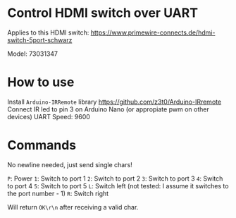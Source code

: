 # Control HDMI switch over UART
Applies to this HDMI switch: https://www.primewire-connects.de/hdmi-switch-5port-schwarz

Model: 73031347

# How to use
Install `Arduino-IRRemote` library https://github.com/z3t0/Arduino-IRremote
Connect IR led to pin 3 on Arduino Nano (or appropiate pwm on other devices)
UART Speed: 9600

# Commands
No newline needed, just send single chars!

`P`: Power
`1`: Switch to port 1
`2`: Switch to port 2
`3`: Switch to port 3
`4`: Switch to port 4
`5`: Switch to port 5
`L`: Switch left (not tested: I assume it switches to the port number - 1)
`R`: Switch right

Will return `OK\r\n` after receiving a valid char.
